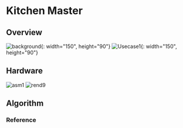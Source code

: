 # Kitchen Master
## Overview
![background](https://user-images.githubusercontent.com/40736396/101233429-3132bf80-36fc-11eb-9cfa-3a7c349dacd3.PNG){: width="150", height="90"}
![Usecase1](https://user-images.githubusercontent.com/40736396/101441535-ab617f00-395c-11eb-98a2-9cbe78fcf078.png){: width="150", height="90"}

## Hardware
![asm1](https://user-images.githubusercontent.com/40736396/101233164-f6c82300-36f9-11eb-8356-d753e0464854.png)
![rend9](https://user-images.githubusercontent.com/40736396/101233443-414a9f00-36fc-11eb-9a02-b64a9f33a1a8.png)


## Algorithm


### Reference





